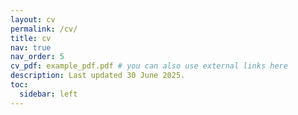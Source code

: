 ```yaml
---
layout: cv
permalink: /cv/
title: cv
nav: true
nav_order: 5
cv_pdf: example_pdf.pdf # you can also use external links here
description: Last updated 30 June 2025.
toc:
  sidebar: left
---
```

